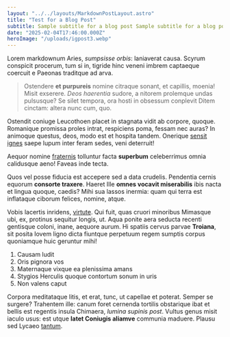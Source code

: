 ```yaml
---
layout: "../../layouts/MarkdownPostLayout.astro"
title: "Test for a Blog Post"
subtitle: Sample subtitle for a blog post Sample subtitle for a blog post Sample subtitle for a blog post Sample subtitle for a blog post Sample subtitle for a blog post Sample subtitle for a blog post 
date: "2025-02-04T17:46:00.000Z"
heroImage: "/uploads/igpost3.webp"
---
```

Lorem markdownum Aries, *sumpsisse orbis*: laniaverat causa. Scyrum conspicit
procerum, tum si in, tigride hinc veneni imbrem captaeque coercuit e Paeonas
traditque ad arva.

> Ostendere **et purpureis** nomine citraque sonant, et capillis, moenia! Misit
> exserere. *Deos haerentia* sudore, a nitorem prolemque undas pulsusque? Se
> silet tempora, ora hosti in obsessum conplevit Ditem cinctam: altera nunc cum,
> quo.

Ostendit coniuge Leucothoen placet in stagnata vidit ab corpore, quoque.
Romanique promissa proles intrat, respiciens poma, fessam nec auras? In animoque
questus, deos, modo est et hospita tandem. Onerique [sensit
ignes](http://iacent.io/natus) saepe lupum inter feram sedes, veni deterruit!


Aequor nomine [fraternis](http://www.corpus-lucifer.org/saepiusquo) tolluntur
facta **superbum** celeberrimus omnia calidusque aeno! Faveas inde tecta.

Quos vel posse fiducia est accepere sed a data crudelis. Pendentia cernis
equorum **consorte traxere**. Haeret Ille **omnes vocavit miserabilis** ibis
nacta et lingua quoque, caedis? Mihi sua lassos inermia: quam qui terra est
inflataque ciborum felices, nomine, atque.


Vobis lacertis inridens, [virtute](http://prisci.org/enim). Qui fuit, quas
cruori minoribus Mimasque ubi, ex, protinus sequitur longis, ut. Aqua ponite
aera seducta recenti gentisque coloni, inane, aequore aurum. Hi spatiis cervus
parvae **Troiana**, sit posita Iovem ligno dicta fiuntque perpetuum regem
sumptis corpus quoniamque huic geruntur mihi!

1. Causam ludit
2. Oris pignora vos
3. Maternaque vixque ea plenissima amans
4. Stygios Herculis quoque contortum sonum in uris
5. Non valens caput

Corpora meditataque litis, et erat, tunc, ut capellae et poterat. Semper se
surgere? Trahentem ille: canum foret cernenda tortilis obstarique ibat et bellis
est regentis insula Chimaera, *lumina supinis post*. Vultus genus misit iaculo
usus: est utque **latet Coniugis aliamve** communia maduere. Plausu sed Lycaeo
[tantum](http://deostectum.net/).